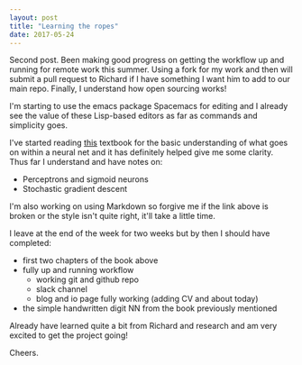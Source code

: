 ```yaml
---
layout: post
title: "Learning the ropes"
date: 2017-05-24
---
```


Second post. Been making good progress on getting the workflow up and running for remote work this summer. Using a fork for my work and then will submit a pull request to Richard if I have something I want him to add to our main repo. Finally, I understand how open sourcing works! 

I'm starting to use the emacs package Spacemacs for editing and I already see the value of these Lisp-based editors as far as commands and simplicity goes.

I've started reading <a href="http://neuralnetworksanddeeplearning.com/">this</a> textbook for the basic understanding of what goes on within a neural net and it has definitely helped give me some clarity. Thus far I understand and have notes on:
<ul>
 <li>Perceptrons and sigmoid neurons</li>
 <li>Stochastic gradient descent</li>
</ul>

I'm also working on using Markdown so forgive me if the link above is broken or the style isn't quite right, it'll take a little time.

I leave at the end of the week for two weeks but by then I should have completed:
<ul>
 <li>first two chapters of the book above</li>
 <li>fully up and running workflow
 <ul>
  <li>working git and github repo</li>
  <li>slack channel</li>
  <li>blog and io page fully working (adding CV and about today)</li>
 </ul></li>
 <li>the simple handwritten digit NN from the book previously mentioned</li>
</ul>

Already have learned quite a bit from Richard and research and am very excited to get the project going!

Cheers.
